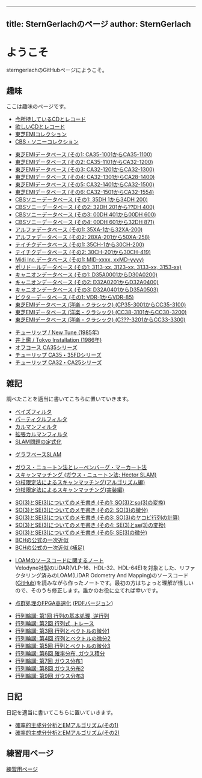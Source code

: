 
---
title:  SternGerlachのページ
author: SternGerlach
---

<!--
 pandoc -s --filter pandoc-crossref -M "crossrefYaml=./crossref_config.yaml" -f markdown -t html5 --mathjax --css style.css index.md -o index.html
 pandoc -s -f markdown -t html5 --mathjax --css style.css index.md -o index.html
-->

# ようこそ

sterngerlachのGitHubページにようこそ。

## 趣味

ここは趣味のページです。

- [今所持しているCDとレコード](./cds.html)
- [欲しいCDとレコード](./want-list.html)
- [東芝EMIコレクション](./toshiba-emi.html)
- [CBS・ソニーコレクション](./cbs-sony.html)

<!-- -->

- [東芝EMIデータベース (その1: CA35-1001からCA35-1100)](./cd-catalog/toshiba-emi-db-1.html)
- [東芝EMIデータベース (その2: CA35-1101からCA32-1200)](./cd-catalog/toshiba-emi-db-2.html)
- [東芝EMIデータベース (その3: CA32-1201からCA32-1300)](./cd-catalog/toshiba-emi-db-3.html)
- [東芝EMIデータベース (その4: CA32-1301からCA28-1400)](./cd-catalog/toshiba-emi-db-4.html)
- [東芝EMIデータベース (その5: CA32-1401からCA32-1500)](./cd-catalog/toshiba-emi-db-5.html)
- [東芝EMIデータベース (その6: CA32-1501からCA32-1554)](./cd-catalog/toshiba-emi-db-6.html)
- [CBSソニーデータベース (その1: 35DH 1から34DH 200)](./cd-catalog/cbs-sony-db-1.html)
- [CBSソニーデータベース (その2: 32DH 201から??DH 400)](./cd-catalog/cbs-sony-db-2.html)
- [CBSソニーデータベース (その3: 00DH 401から00DH 600)](./cd-catalog/cbs-sony-db-3.html)
- [CBSソニーデータベース (その4: 00DH 601から32DH 871)](./cd-catalog/cbs-sony-db-4.html)
- [アルファデータベース (その1: 35XA-1から32XA-200)](./cd-catalog/alfa-db-1.html)
- [アルファデータベース (その2: 28XA-201から50XA-258)](./cd-catalog/alfa-db-2.html)
- [テイチクデータベース (その1: 35CH-1から30CH-200)](./cd-catalog/teichiku-db-1.html)
- [テイチクデータベース (その2: 30CH-201から30CH-419)](./cd-catalog/teichiku-db-2.html)
- [Midi Inc.データベース (その1: MID-xxxx, xxMD-yyyy)](./cd-catalog/midi-db-1.html)
- [ポリドールデータベース (その1: 3113-xx, 3123-xx, 3133-xx, 3153-xx)](./cd-catalog/polydor-db-1.html)
- [キャニオンデータベース (その1: D35A0001からD30A0200)](./cd-catalog/canyon-db-1.html)
- [キャニオンデータベース (その2: D32A0201からD32A0400)](./cd-catalog/canyon-db-2.html)
- [キャニオンデータベース (その3: D32A0401からD35A0503)](./cd-catalog/canyon-db-3.html)
- [ビクターデータベース (その1: VDR-1からVDR-85)](./cd-catalog/victor-db-1.html)
- [東芝EMIデータベース (洋楽・クラシック) (CP35-3001からCC35-3100)](./cd-catalog/toshiba-emi-p-db-1.html)
- [東芝EMIデータベース (洋楽・クラシック) (CC38-3101からCC30-3200)](./cd-catalog/toshiba-emi-p-db-2.html)
- [東芝EMIデータベース (洋楽・クラシック) (C???-3201からCC33-3300)](./cd-catalog/toshiba-emi-p-db-3.html)

<!-- -->

- [チューリップ / New Tune (1985年)](./tulip-1985-new-tune.html)
- [井上鑑 / Tokyo Installation (1986年)](./akira-inoue-1986-tokyo-installation.html)
- [オフコース CA35シリーズ](./off-course-ca35-series.html)
- [チューリップ CA35・35FDシリーズ](./tulip-ca35-series.html)
- [チューリップ CA32・CA25シリーズ](./tulip-ca32-series.html)

## 雑記

調べたことを適当に書いてこちらに置いていきます。

<!-- - [ロボットに関するメモ書き](./robot-memo.html) -->
<!-- - [C言語の関数をPythonから呼び出す方法](./calling-c-from-python.html) -->

- [ベイズフィルタ](./doc/bayes-filter.pdf)
- [パーティクルフィルタ](./doc/particle-filter.pdf)
- [カルマンフィルタ](./doc/kalman-filter.pdf)
- [拡張カルマンフィルタ](./doc/extended-kalman-filter.pdf)
- [SLAM問題の定式化](./doc/slam-formulation.pdf)

<!-- - [パーティクルフィルタによるSLAM: FastSLAM 1.0](./doc/fast-slam.pdf) -->

- [グラフベースSLAM](./doc/graph-based-slam-intro.pdf)

<!-- -->

- [ガウス・ニュートン法とレーベンバーグ・マーカート法](./doc/gauss-newton.pdf)
- [スキャンマッチング (ガウス・ニュートン法; Hector SLAM)](./doc/scan-matching-gauss-newton.pdf)
- [分枝限定法によるスキャンマッチング(アルゴリズム編)](./scan-matching-branch-and-bound.html)
- [分枝限定法によるスキャンマッチング(実装編)](./scan-matching-branch-and-bound-impl.html)

<!-- -->

- [SO(3)とSE(3)についてのメモ書き (その1: SO(3)とso(3)の変換)](./lie-1.html)
- [SO(3)とSE(3)についてのメモ書き (その2: SO(3)の微分)](./lie-2.html)
- [SO(3)とSE(3)についてのメモ書き (その3: SO(3)のヤコビ行列の計算)](./lie-3.html)
- [SO(3)とSE(3)についてのメモ書き (その4: SE(3)とse(3)の変換)](./lie-4.html)
- [SO(3)とSE(3)についてのメモ書き (その5: SE(3)の微分)](./lie-5.html)
- [BCHの公式の一次近似](./bch-approx.html)
- [BCHの公式の一次近似 (補足)](./bch-approx-supp.html)

<!-- -->

- [LOAMのソースコードに関するノート](./loam-velodyne.pdf)  
Velodyne社製のLiDAR(VLP-16、HDL-32、HDL-64E)を対象とした、リファクタリング済みのLOAM(LiDAR Odometry And Mapping)のソースコード([GitHub](https://github.com/laboshinl/loam_velodyne))を読みながら作ったノートです。最初の方はちょっと理解が怪しいので、そのうち修正します。誰かのお役に立てれば幸いです。

<!-- -->

- [点群処理のFPGA高速化](./point-cloud-classification.html) ([PDFバージョン](./point-cloud-classification.pdf))

<!-- -->

- [行列輪講: 第1回 行列の基本処理, 逆行列](./doc/matrix-doc/slide-1.pdf)
- [行列輪講: 第2回 行列式, トレース](./doc/matrix-doc/slide-2.pdf)
- [行列輪講: 第3回 行列とベクトルの微分1](./doc/matrix-doc/slide-3.pdf)
- [行列輪講: 第4回 行列とベクトルの微分2](./doc/matrix-doc/slide-4.pdf)
- [行列輪講: 第5回 行列とベクトルの微分3](./doc/matrix-doc/slide-5.pdf)
- [行列輪講: 第6回 確率分布, ガウス積分](./doc/matrix-doc/slide-6.pdf)
- [行列輪講: 第7回 ガウス分布1](./doc/matrix-doc/slide-7.pdf)
- [行列輪講: 第8回 ガウス分布2](./doc/matrix-doc/slide-8.pdf)
- [行列輪講: 第9回 ガウス分布3](./doc/matrix-doc/slide-9.pdf)

## 日記

日記を適当に書いてこちらに置いていきます。

<!-- - [ロボット作成日記](./diary-robot.html) -->
<!-- - [ロボット作成日記 その2](./diary-robot2.html) -->
- [確率的主成分分析とEMアルゴリズム(その1)](./diary-2019-02-10.html)
- [確率的主成分分析とEMアルゴリズム(その2)](./diary-2019-02-13.html)

## 練習用ページ

[練習用ページ](./sandbox.html)
